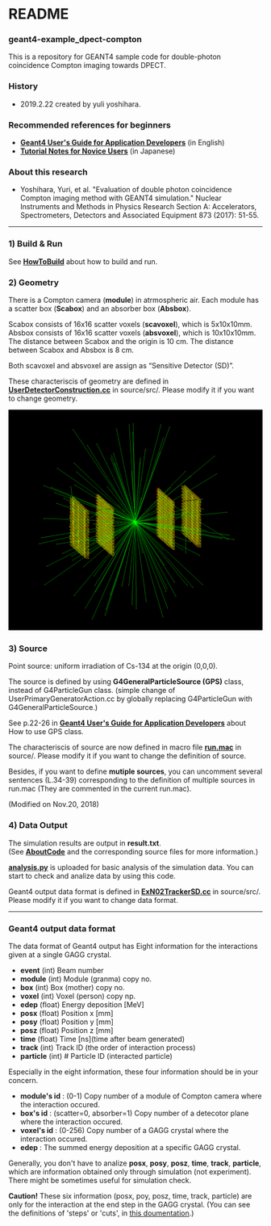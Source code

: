 # README

### geant4-example_dpect-compton
This is a repository for GEANT4 sample code for double-photon coincidence Compton imaging towards DPECT.


### History
 - 2019.2.22 created by yuli yoshihara.

### Recommended references for beginners

- [**Geant4 User's Guide for
Application Developers**](https://gentoo.osuosl.org/distfiles/BookForAppliDev-4.10.2.pdf) (in English)
- [**Tutorial Notes for Novice Users**](https://wiki.kek.jp/display/geant4/Tutorial+Notes+for+Novice+Users) (in Japanese)
 
### About this research

- Yoshihara, Yuri, et al. "Evaluation of double photon coincidence Compton imaging method with GEANT4 simulation." Nuclear Instruments and Methods in Physics Research Section A: Accelerators, Spectrometers, Detectors and Associated Equipment 873 (2017): 51-55.
 
---
 
### 1) Build & Run 
 See [**HowToBuild**](https://github.com/yoshihara-yuli/geant4-example_compton/blob/master/HowToBuild.md) about how to build and run.

### 2) Geometry

 There is a Compton camera (**module**) in atrmospheric air.
 Each module has a scatter box (**Scabox**) and an absorber box (**Absbox**).

 Scabox consists of 16x16 scatter voxels (**scavoxel**), which is 5x10x10mm.
 Absbox consists of 16x16 scatter voxels (**absvoxel**), which is 10x10x10mm.
 The distance between Scabox and the origin is 10 cm.
 The distance between Scabox and Absbox is 8 cm.

 Both scavoxel and absvoxel are assign as “Sensitive Detector (SD)”. 
 
These characteriscis of geometry are defined in [**UserDetectorConstruction.cc**](https://github.com/yoshihara-yuli/geant4-example_compton/blob/master/source/src/UserDetectorConstruction.cc) in source/src/. Please modify it if you want to change geometry.

![compton_geometry](geometry.png)

### 3) Source

Point source: uniform irradiation of Cs-134 at the origin (0,0,0). 
 
The source is defined by using **G4GeneralParticleSource (GPS)** class, instead of G4ParticleGun class. (simple change of UserPrimaryGeneratorAction.cc by globally replacing G4ParticleGun with G4GeneralParticleSource.)

See p.22-26 in [**Geant4 User's Guide for
Application Developers**](https://gentoo.osuosl.org/distfiles/BookForAppliDev-4.10.2.pdf) about How to use GPS class.

The characteriscis of source are now defined in macro file [**run.mac**](https://github.com/yoshihara-yuli/geant4-example_compton/blob/master/source/run.mac) in source/. Please modify it if you want to change the definition of source.

Besides, if you want to define **mutiple sources**, you can uncomment several sentences (L.34-39) corresponding to the definition of multiple sources in run.mac (They are commented in the current run.mac). 

(Modified on Nov.20, 2018)

### 4) Data Output
 The simulation results are output in **result.txt**.  
 (See [**AboutCode**](https://github.com/yoshihara-yuli/geant4-example_compton/blob/master/AboutCode.md) and the corresponding source files for more information.)
 
 [**analysis.py**](https://github.com/yoshihara-yuli/geant4-example_compton/blob/master/analysis/analysis.py) is uploaded for basic analysis of the simulation data. 
 You can start to check and analize data by using this code.
 
 Geant4 output data format is defined in [**ExN02TrackerSD.cc**](https://github.com/yoshihara-yuli/geant4-example_compton/blob/master/source/src/ExN02TrackerSD.cc) in source/src/. 
 Please modify it if you want to change data format.

---

### Geant4 output data format 

The data format of Geant4 output has Eight information for the interactions given at a single GAGG crystal.

 - **event**  (int)  Beam number
 - **module** (int)  Module (granma) copy no.
 - **box**    (int)  Box (mother) copy no.
 - **voxel**  (int)  Voxel (person) copy np.
 - **edep**   (float) Energy deposition [MeV]
 - **posx**   (float) Position x [mm]
 - **posy**   (float) Position y [mm]
 - **posz**   (float) Position z [mm]
 - **time**   (float) Time [ns]\(time after beam generated)
 - **track** (int)   Track ID (the order of interaction process)
 - **particle** (int) # Particle ID (interacted particle)

Especially in the eight information, these four information should be in your concern.

 - **module's id** : (0-1) Copy number of a module of Compton camera where the interaction occured.
 - **box's id** : (scatter=0, absorber=1) Copy number of a detecotor plane where the interaction occured. 
 - **voxel's id** : (0-256) Copy number of a GAGG crystal where the interaction occured.
 - **edep** : The summed energy deposition at a specific GAGG crystal.

Generally, you don't have to analize **posx**, **posy**, **posz**, **time**, **track**, **particle**, which are information obtained only through simulation (not experiment). There might be sometimes useful for simulation check.  

**Caution!** These six information (posx, poy, posz, time, track, particle) are only for the interaction at the end step in the GAGG crystal. (You can see the definitions of 'steps' or 'cuts', in [this doumentation](https://agenda.infn.it/getFile.py/access?sessionId=2&resId=0&materialId=0&confId=10937).)
